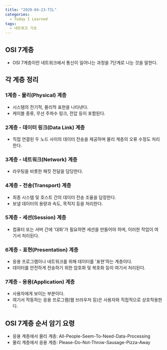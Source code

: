 ```yaml
---
title: "2020-04-23-TIL"
categories:
  - Today I Learned
tags:
  - 네트워크 기초
---
```


OSI 7계층
---
  - OSI 7계층이란 네트워크에서 통신이 일어나는 과정을 7단계로 나눈 것을 말한다.

각 계층 정리
---
### 1계층 - 물리(Physical) 계층
  + 시스템의 전기적, 물리적 표현을 나타낸다.
  + 케이블 종류, 무선 주파수 링크, 전압 등이 포함된다.
  
### 2계층 - 데이터 링크(Data Link) 계층
  + 직접 연결된 두 노드 사이의 데이터 전송을 제공하며 물리 계층의 오류 수정도 처리한다.
  
### 3계층 - 네트워크(Network) 계층
  + 라우팅을 비롯한 패킷 전달을 담당한다.
  
### 4계층 - 전송(Transport) 계층
  + 최종 시스템 및 호스트 간의 데이터 전송 조율을 담장한다.
  + 보낼 데이터의 용량과 속도, 목적지 등을 처리한다.
  
### 5계층 - 세션(Session) 계층
  + 컴퓨터 또는 서버 간에 '대화'가 필요하면 세션을 만들어야 하며, 이러한 작업이 여기서 처리된다.
  
### 6계층 - 표현(Presentation) 계층
  + 응용 프로그램이나 네트워크를 위해 데이터를 '표현'하는 계층이다.
  + 데이터를 안전하게 전송하기 위한 암호화 및 복호화 등이 여기서 처리된다.
  
### 7계층 - 응용(Application) 계층
  + 사용자에게 보이는 부분이다.
  + 여기서 작동하는 응용 프로그램(웹 브라우저 등)은 사용자와 직접적으로 상호작용한다. 


OSI 7계층 순서 암기 요령
---
  + 응용 계층에서 물리 계층: All-People-Seem-To-Need-Data-Processing
  + 물리 계층에서 응용 계층: Please-Do-Not-Throw-Sausage-Pizza-Away
